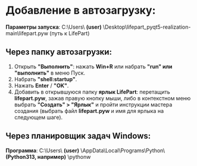 # Добавление в автозагрузку:
**Параметры запуска**:  C:\Users\ **(user)** \Desktop\lifepart_pyqt5-realization-main\lifepart.pyw  (путь к LifePart)

## Через папку автозагрузки:
1. Открыть **"Выполнить"**: нажать **Win+R** или набрать **"run" или "выполнить"** в меню Пуск.
2. Набрать **"shell:startup"**.
3. Нажать **Enter** / **"ОK"**.
4. Добавить в открывшуюся папку **ярлык LifePart**: перетащить **lifepart.pyw**, зажав правую кнопку мыши, либо в контекстном меню выбрать **"Создать" > "Ярлык"** и пройти инструкции мастера создания (выбрать файл **lifepart.pyw** и имя для ярлыка на следующем шаге).

## Через планировщик задач Windows:
**Программа**:          C:\Users\ **(user)** \AppData\Local\Programs\Python\ **(Python313, например)** \pythonw
